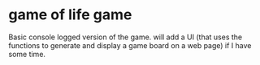 # game of life game

Basic console logged version of the game. will add a UI (that uses the functions to generate and display a game board on a web page) if I have some time. 

